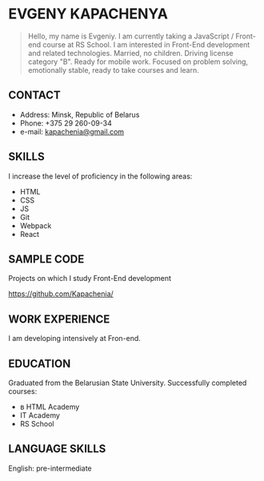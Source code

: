 # EVGENY KAPACHENYA

> Hello, my name is Evgeniy. I am currently taking a JavaScript / Front-end course at RS School.
> I am interested in Front-End development and related technologies. Married, no children. Driving license category "B". Ready for mobile work. Focused on problem solving, emotionally stable, ready to take courses and learn.

## CONTACT
- Address: Minsk, Republic of Belarus
- Phone: +375 29 260-09-34
- e-mail: kapachenia@gmail.com

## SKILLS
I increase the level of proficiency in the following areas:

- HTML
- CSS
- JS
- Git
- Webpack
- React

## SAMPLE CODE
Projects on which I study Front-End development

https://github.com/Kapachenia/

## WORK EXPERIENCE

I am developing intensively at Fron-end.

## EDUCATION

Graduated from the Belarusian State University.
Successfully completed courses:
- в HTML Academy 
- IT Academy 
- RS School

## LANGUAGE SKILLS

English: pre-intermediate
